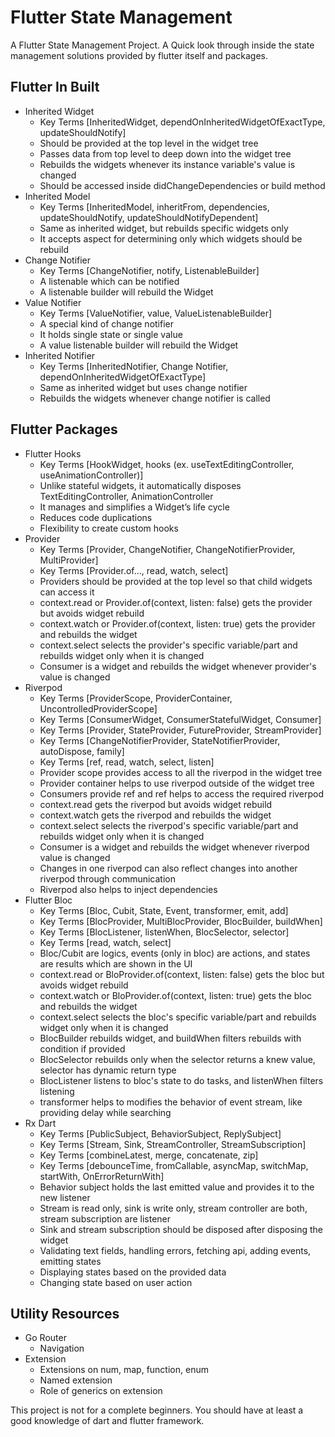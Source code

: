 # Flutter State Management

A Flutter State Management Project. 
A Quick look through inside the state management solutions provided by flutter itself and packages.

## Flutter In Built

- Inherited Widget
    - Key Terms [InheritedWidget, dependOnInheritedWidgetOfExactType, updateShouldNotify]
    - Should be provided at the top level in the widget tree
    - Passes data from top level to deep down into the widget tree
    - Rebuilds the widgets whenever its instance variable's value is changed
    - Should be accessed inside didChangeDependencies or build method
- Inherited Model
    - Key Terms [InheritedModel, inheritFrom, dependencies, updateShouldNotify, updateShouldNotifyDependent]
    - Same as inherited widget, but rebuilds specific widgets only
    - It accepts aspect for determining only which widgets should be rebuild
- Change Notifier
    - Key Terms [ChangeNotifier, notify, ListenableBuilder]
    - A listenable which can be notified
    - A listenable builder will rebuild the Widget
- Value Notifier
    - Key Terms [ValueNotifier, value, ValueListenableBuilder]
    - A special kind of change notifier
    - It holds single state or single value
    - A value listenable builder will rebuild the Widget
- Inherited Notifier
    - Key Terms [InheritedNotifier, Change Notifier, dependOnInheritedWidgetOfExactType]
    - Same as inherited widget but uses change notifier
    - Rebuilds the widgets whenever change notifier is called

## Flutter Packages

- Flutter Hooks
    - Key Terms [HookWidget, hooks (ex. useTextEditingController, useAnimationController)]
    - Unlike stateful widgets, it automatically disposes TextEditingController, AnimationController
    - It manages and simplifies a Widget’s life cycle
    - Reduces code duplications
    - Flexibility to create custom hooks
- Provider
    - Key Terms [Provider, ChangeNotifier, ChangeNotifierProvider, MultiProvider]
    - Key Terms [Provider.of..., read, watch, select]
    - Providers should be provided at the top level so that child widgets can access it
    - context.read or Provider.of(context, listen: false) gets the provider but avoids widget rebuild
    - context.watch or Provider.of(context, listen: true) gets the provider and rebuilds the widget
    - context.select selects the provider's specific variable/part and rebuilds widget only when it is changed
    - Consumer is a widget and rebuilds the widget whenever provider's value is changed
- Riverpod
    - Key Terms [ProviderScope, ProviderContainer, UncontrolledProviderScope]
    - Key Terms [ConsumerWidget, ConsumerStatefulWidget, Consumer]
    - Key Terms [Provider, StateProvider, FutureProvider, StreamProvider]
    - Key Terms [ChangeNotifierProvider, StateNotifierProvider, autoDispose, family]
    - Key Terms [ref, read, watch, select, listen]
    - Provider scope provides access to all the riverpod in the widget tree
    - Provider container helps to use riverpod outside of the widget tree
    - Consumers provide ref and ref helps to access the required riverpod
    - context.read gets the riverpod but avoids widget rebuild
    - context.watch gets the riverpod and rebuilds the widget
    - context.select selects the riverpod's specific variable/part and rebuilds widget only when it is changed
    - Consumer is a widget and rebuilds the widget whenever riverpod value is changed
    - Changes in one riverpod can also reflect changes into another riverpod through communication
    - Riverpod also helps to inject dependencies
- Flutter Bloc
    - Key Terms [Bloc, Cubit, State, Event, transformer, emit, add]
    - Key Terms [BlocProvider, MultiBlocProvider, BlocBuilder, buildWhen]
    - Key Terms [BlocListener, listenWhen, BlocSelector, selector]
    - Key Terms [read, watch, select]
    - Bloc/Cubit are logics, events (only in bloc) are actions, and states are results which are shown in the UI
    - context.read or BloProvider.of(context, listen: false) gets the bloc but avoids widget rebuild
    - context.watch or BloProvider.of(context, listen: true) gets the bloc and rebuilds the widget
    - context.select selects the bloc's specific variable/part and rebuilds widget only when it is changed
    - BlocBuilder rebuilds widget, and buildWhen filters rebuilds with condition if provided
    - BlocSelector rebuilds only when the selector returns a knew value, selector has dynamic return type
    - BlocListener listens to bloc's state to do tasks, and listenWhen filters listening
    - transformer helps to modifies the behavior of event stream, like providing delay while searching
- Rx Dart
    - Key Terms [PublicSubject, BehaviorSubject, ReplySubject]
    - Key Terms [Stream, Sink, StreamController, StreamSubscription]
    - Key Terms [combineLatest, merge, concatenate, zip]
    - Key Terms [debounceTime, fromCallable, asyncMap, switchMap, startWith, OnErrorReturnWith]
    - Behavior subject holds the last emitted value and provides it to the new listener
    - Stream is read only, sink is write only, stream controller are both, stream subscription are listener
    - Sink and stream subscription should be disposed after disposing the widget
    - Validating text fields, handling errors, fetching api, adding events, emitting states
    - Displaying states based on the provided data
    - Changing state based on user action

## Utility Resources

- Go Router 
    - Navigation
- Extension
    - Extensions on num, map, function, enum
    - Named extension
    - Role of generics on extension

This project is not for a complete beginners.
You should have at least a good knowledge of dart and flutter framework.
